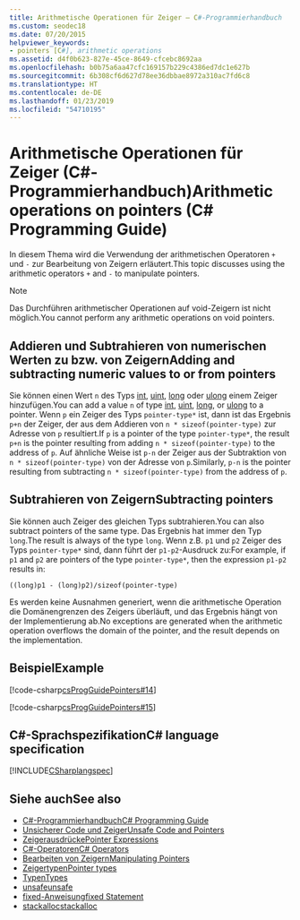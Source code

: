 ```yaml
---
title: Arithmetische Operationen für Zeiger – C#-Programmierhandbuch
ms.custom: seodec18
ms.date: 07/20/2015
helpviewer_keywords:
- pointers [C#], arithmetic operations
ms.assetid: d4f0b623-827e-45ce-8649-cfcebc8692aa
ms.openlocfilehash: b0b75a6aa47cfc169157b229c4386ed7dc1e627b
ms.sourcegitcommit: 6b308cf6d627d78ee36dbbae8972a310ac7fd6c8
ms.translationtype: HT
ms.contentlocale: de-DE
ms.lasthandoff: 01/23/2019
ms.locfileid: "54710195"
---
```

# <a name="arithmetic-operations-on-pointers-c-programming-guide"></a><span data-ttu-id="05c12-102">Arithmetische Operationen für Zeiger (C#-Programmierhandbuch)</span><span class="sxs-lookup"><span data-stu-id="05c12-102">Arithmetic operations on pointers (C# Programming Guide)</span></span>
<span data-ttu-id="05c12-103">In diesem Thema wird die Verwendung der arithmetischen Operatoren `+` und `-` zur Bearbeitung von Zeigern erläutert.</span><span class="sxs-lookup"><span data-stu-id="05c12-103">This topic discusses using the arithmetic operators `+` and `-` to manipulate pointers.</span></span>  
  
> [!NOTE]
>  <span data-ttu-id="05c12-104">Das Durchführen arithmetischer Operationen auf void-Zeigern ist nicht möglich.</span><span class="sxs-lookup"><span data-stu-id="05c12-104">You cannot perform any arithmetic operations on void pointers.</span></span>  
  
## <a name="adding-and-subtracting-numeric-values-to-or-from-pointers"></a><span data-ttu-id="05c12-105">Addieren und Subtrahieren von numerischen Werten zu bzw. von Zeigern</span><span class="sxs-lookup"><span data-stu-id="05c12-105">Adding and subtracting numeric values to or from pointers</span></span>  
 <span data-ttu-id="05c12-106">Sie können einen Wert `n` des Typs [int](../../../csharp/language-reference/keywords/int.md), [uint](../../../csharp/language-reference/keywords/uint.md), [long](../../../csharp/language-reference/keywords/long.md) oder [ulong](../../../csharp/language-reference/keywords/ulong.md) einem Zeiger hinzufügen.</span><span class="sxs-lookup"><span data-stu-id="05c12-106">You can add a value `n` of type [int](../../../csharp/language-reference/keywords/int.md), [uint](../../../csharp/language-reference/keywords/uint.md), [long](../../../csharp/language-reference/keywords/long.md), or [ulong](../../../csharp/language-reference/keywords/ulong.md) to a pointer.</span></span> <span data-ttu-id="05c12-107">Wenn `p` ein Zeiger des Typs `pointer-type*` ist, dann ist das Ergebnis `p+n` der Zeiger, der aus dem Addieren von `n * sizeof(pointer-type)` zur Adresse von `p` resultiert.</span><span class="sxs-lookup"><span data-stu-id="05c12-107">If `p` is a pointer of the type `pointer-type*`, the result `p+n` is the pointer resulting from adding `n * sizeof(pointer-type)` to the address of `p`.</span></span> <span data-ttu-id="05c12-108">Auf ähnliche Weise ist `p-n` der Zeiger aus der Subtraktion von `n * sizeof(pointer-type)` von der Adresse von `p`.</span><span class="sxs-lookup"><span data-stu-id="05c12-108">Similarly, `p-n` is the pointer resulting from subtracting `n * sizeof(pointer-type)` from the address of `p`.</span></span>  
  
## <a name="subtracting-pointers"></a><span data-ttu-id="05c12-109">Subtrahieren von Zeigern</span><span class="sxs-lookup"><span data-stu-id="05c12-109">Subtracting pointers</span></span>  
 <span data-ttu-id="05c12-110">Sie können auch Zeiger des gleichen Typs subtrahieren.</span><span class="sxs-lookup"><span data-stu-id="05c12-110">You can also subtract pointers of the same type.</span></span> <span data-ttu-id="05c12-111">Das Ergebnis hat immer den Typ `long`.</span><span class="sxs-lookup"><span data-stu-id="05c12-111">The result is always of the type `long`.</span></span> <span data-ttu-id="05c12-112">Wenn z.B. `p1` und `p2` Zeiger des Typs `pointer-type*` sind, dann führt der `p1-p2`-Ausdruck zu:</span><span class="sxs-lookup"><span data-stu-id="05c12-112">For example, if `p1` and `p2` are pointers of the type `pointer-type*`, then the expression `p1-p2` results in:</span></span>  
  
 `((long)p1 - (long)p2)/sizeof(pointer-type)`  
  
 <span data-ttu-id="05c12-113">Es werden keine Ausnahmen generiert, wenn die arithmetische Operation die Domänengrenzen des Zeigers überläuft, und das Ergebnis hängt von der Implementierung ab.</span><span class="sxs-lookup"><span data-stu-id="05c12-113">No exceptions are generated when the arithmetic operation overflows the domain of the pointer, and the result depends on the implementation.</span></span>  
  
## <a name="example"></a><span data-ttu-id="05c12-114">Beispiel</span><span class="sxs-lookup"><span data-stu-id="05c12-114">Example</span></span>  
 [!code-csharp[csProgGuidePointers#14](../../../csharp/programming-guide/unsafe-code-pointers/codesnippet/CSharp/arithmetic-operations-on-pointers_1.cs)]  
  
 [!code-csharp[csProgGuidePointers#15](../../../csharp/programming-guide/unsafe-code-pointers/codesnippet/CSharp/arithmetic-operations-on-pointers_2.cs)]  
  
## <a name="c-language-specification"></a><span data-ttu-id="05c12-115">C#-Sprachspezifikation</span><span class="sxs-lookup"><span data-stu-id="05c12-115">C# language specification</span></span>  
 [!INCLUDE[CSharplangspec](~/includes/csharplangspec-md.md)]  
  
## <a name="see-also"></a><span data-ttu-id="05c12-116">Siehe auch</span><span class="sxs-lookup"><span data-stu-id="05c12-116">See also</span></span>

- [<span data-ttu-id="05c12-117">C#-Programmierhandbuch</span><span class="sxs-lookup"><span data-stu-id="05c12-117">C# Programming Guide</span></span>](../../../csharp/programming-guide/index.md)
- [<span data-ttu-id="05c12-118">Unsicherer Code und Zeiger</span><span class="sxs-lookup"><span data-stu-id="05c12-118">Unsafe Code and Pointers</span></span>](../../../csharp/programming-guide/unsafe-code-pointers/index.md)
- [<span data-ttu-id="05c12-119">Zeigerausdrücke</span><span class="sxs-lookup"><span data-stu-id="05c12-119">Pointer Expressions</span></span>](../../../csharp/programming-guide/unsafe-code-pointers/pointer-expressions.md)
- [<span data-ttu-id="05c12-120">C#-Operatoren</span><span class="sxs-lookup"><span data-stu-id="05c12-120">C# Operators</span></span>](../../../csharp/language-reference/operators/index.md)
- [<span data-ttu-id="05c12-121">Bearbeiten von Zeigern</span><span class="sxs-lookup"><span data-stu-id="05c12-121">Manipulating Pointers</span></span>](../../../csharp/programming-guide/unsafe-code-pointers/manipulating-pointers.md)
- [<span data-ttu-id="05c12-122">Zeigertypen</span><span class="sxs-lookup"><span data-stu-id="05c12-122">Pointer types</span></span>](../../../csharp/programming-guide/unsafe-code-pointers/pointer-types.md)
- [<span data-ttu-id="05c12-123">Typen</span><span class="sxs-lookup"><span data-stu-id="05c12-123">Types</span></span>](../../../csharp/language-reference/keywords/types.md)
- [<span data-ttu-id="05c12-124">unsafe</span><span class="sxs-lookup"><span data-stu-id="05c12-124">unsafe</span></span>](../../../csharp/language-reference/keywords/unsafe.md)
- [<span data-ttu-id="05c12-125">fixed-Anweisung</span><span class="sxs-lookup"><span data-stu-id="05c12-125">fixed Statement</span></span>](../../../csharp/language-reference/keywords/fixed-statement.md)
- [<span data-ttu-id="05c12-126">stackalloc</span><span class="sxs-lookup"><span data-stu-id="05c12-126">stackalloc</span></span>](../../../csharp/language-reference/keywords/stackalloc.md)
